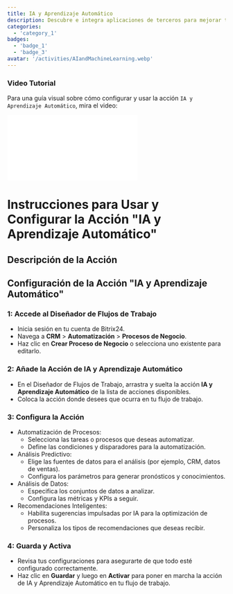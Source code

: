 ```yaml
---
title: IA y Aprendizaje Automático
description: Descubre e integra aplicaciones de terceros para mejorar tu negocio.
categories: 
  - 'category_1'
badges: 
  - 'badge_1'
  - 'badge_3'
avatar: '/activities/AIandMachineLearning.webp'
---
```

### Video Tutorial

Para una guía visual sobre cómo configurar y usar la acción `IA y Aprendizaje Automático`, mira el video:

<iframe
  class="aspect-video w-full my-6 rounded shadow-md"
  src="//www.youtube.com/embed/OyzJd8BcTfY?feature=oembed&rel=0"
  frameborder="0"
  allow="accelerometer; autoplay; encrypted-media; gyroscope"
  allowfullscreen>
</iframe>

# Instrucciones para Usar y Configurar la Acción "IA y Aprendizaje Automático"

## Descripción de la Acción

## **Configuración de la Acción "IA y Aprendizaje Automático"**

### 1: Accede al Diseñador de Flujos de Trabajo
- Inicia sesión en tu cuenta de Bitrix24.
- Navega a **CRM** > **Automatización** > **Procesos de Negocio**.
- Haz clic en **Crear Proceso de Negocio** o selecciona uno existente para editarlo.

### 2: Añade la Acción de IA y Aprendizaje Automático
- En el Diseñador de Flujos de Trabajo, arrastra y suelta la acción **IA y Aprendizaje Automático** de la lista de acciones disponibles.
- Coloca la acción donde desees que ocurra en tu flujo de trabajo.

### 3: Configura la Acción
- Automatización de Procesos:
  - Selecciona las tareas o procesos que deseas automatizar.
  - Define las condiciones y disparadores para la automatización.
- Análisis Predictivo:
  - Elige las fuentes de datos para el análisis (por ejemplo, CRM, datos de ventas).
  - Configura los parámetros para generar pronósticos y conocimientos.
- Análisis de Datos:
  - Especifica los conjuntos de datos a analizar.
  - Configura las métricas y KPIs a seguir.
- Recomendaciones Inteligentes:
  - Habilita sugerencias impulsadas por IA para la optimización de procesos.
  - Personaliza los tipos de recomendaciones que deseas recibir.

### 4: Guarda y Activa
- Revisa tus configuraciones para asegurarte de que todo esté configurado correctamente.
- Haz clic en **Guardar** y luego en **Activar** para poner en marcha la acción de IA y Aprendizaje Automático en tu flujo de trabajo.